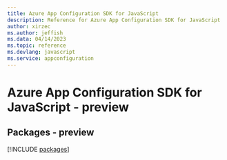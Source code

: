 ```yaml
---
title: Azure App Configuration SDK for JavaScript
description: Reference for Azure App Configuration SDK for JavaScript
author: xirzec
ms.author: jeffish
ms.data: 04/14/2023
ms.topic: reference
ms.devlang: javascript
ms.service: appconfiguration
---
```

# Azure App Configuration SDK for JavaScript - preview
## Packages - preview
[!INCLUDE [packages](app-configuration-index.md)]